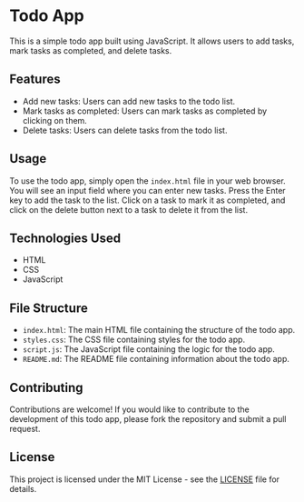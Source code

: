 # Todo App

This is a simple todo app built using JavaScript. It allows users to add tasks, mark tasks as completed, and delete tasks.

## Features

- Add new tasks: Users can add new tasks to the todo list.
- Mark tasks as completed: Users can mark tasks as completed by clicking on them.
- Delete tasks: Users can delete tasks from the todo list.

## Usage

To use the todo app, simply open the `index.html` file in your web browser. You will see an input field where you can enter new tasks. Press the Enter key to add the task to the list. Click on a task to mark it as completed, and click on the delete button next to a task to delete it from the list.

## Technologies Used

- HTML
- CSS
- JavaScript

## File Structure

- `index.html`: The main HTML file containing the structure of the todo app.
- `styles.css`: The CSS file containing styles for the todo app.
- `script.js`: The JavaScript file containing the logic for the todo app.
- `README.md`: The README file containing information about the todo app.

## Contributing

Contributions are welcome! If you would like to contribute to the development of this todo app, please fork the repository and submit a pull request.

## License

This project is licensed under the MIT License - see the [LICENSE](LICENSE) file for details.

